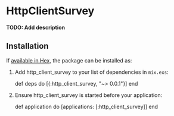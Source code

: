 # HttpClientSurvey

**TODO: Add description**

## Installation

If [available in Hex](https://hex.pm/docs/publish), the package can be installed as:

  1. Add http_client_survey to your list of dependencies in `mix.exs`:

        def deps do
          [{:http_client_survey, "~> 0.0.1"}]
        end

  2. Ensure http_client_survey is started before your application:

        def application do
          [applications: [:http_client_survey]]
        end

